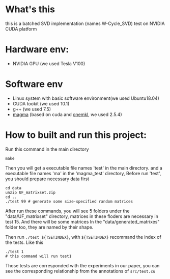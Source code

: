 # What's this
this is a batched SVD implementation (names W-Cycle_SVD) test on NVIDIA CUDA platform

# Hardware env:
- NVIDIA GPU (we used Tesla V100)

# Software env
- Linux system with basic software environment(we used Ubuntu18.04)
- CUDA tookit (we used 10.1)
- g++ (we used 7.5)
- [magma](https://icl.utk.edu/magma/software/index.html) (based on cuda and [onemkl](https://www.intel.com/content/www/us/en/developer/tools/oneapi/onemkl.html), we used 2.5.4)

# How to built and run this project:
Run this command in the main directory
```shell
make
````
Then you will get a executable file names 'test' in the main directory. and a executable file names 'ma' in the 'magma_test' directory,
Before run 'test', you should prepare necessary data first
```shell
cd data
unzip UF_matrixset.zip
cd ..
./test 99 # generate some size-specified random matrices
```
After run these commands,
you will see 5 folders under the "data/UF_matrixset" directory, matrices in these floders are necessary in test 15.
And there will be some matrices In the "data/generated_matrixes" folder too, they are named by their shape.
 
Then run `./test ${TSETINDEX}`, with `${TSETINDEX}` recommand the index of the tests.
Like this
```
./test 1
# this command will run test1
```
Those tests are corresponded with the experiments in our paper, you can see the corresponding relationship from the annotations of `src/test.cu`
